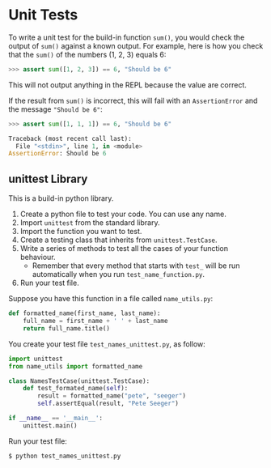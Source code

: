 # Unit Tests
To write a unit test for the build-in function `sum()`, you would check the output of `sum()` against a known output. For example, here is how you check that the `sum()` of the numbers (1, 2, 3) equals 6:

```python
>>> assert sum([1, 2, 3]) == 6, "Should be 6"
```

This will not output anything in the REPL because the value are correct.

If the result from `sum()` is incorrect, this will fail with an `AssertionError` and the message `"Should be 6"`:

```python
>>> assert sum([1, 1, 1]) == 6, "Should be 6"

Traceback (most recent call last):
  File "<stdin>", line 1, in <module>
AssertionError: Should be 6
```

## unittest Library
This is a build-in python library.
1. Create a python file to test your code. You can use any name.
2. Import `unittest` from the standard library.
3. Import the function you want to test.
4. Create a testing class that inherits from `unittest.TestCase`.
5. Write a series of methods to test all the cases of your function behaviour. 
    - Remember that every method that starts with `test_` will be run automatically when you run `test_name_function.py`.
6. Run your test file.

Suppose you have this function in a file called `name_utils.py`:

```python
def formatted_name(first_name, last_name):
    full_name = first_name + ' ' + last_name
    return full_name.title()
```

You create your test file `test_names_unittest.py`, as follow:
```python
import unittest
from name_utils import formatted_name

class NamesTestCase(unittest.TestCase):
    def test_formated_name(self):
        result = formatted_name("pete", "seeger")
        self.assertEqual(result, "Pete Seeger")

if __name__ == '__main__':
    unittest.main()
```

Run your test file:

`$ python test_names_unittest.py`
